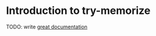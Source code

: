 # Introduction to try-memorize

TODO: write [great documentation](http://jacobian.org/writing/what-to-write/)

